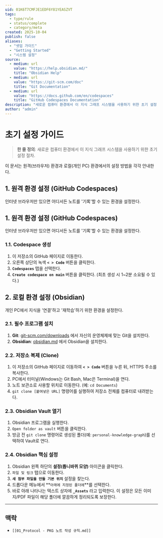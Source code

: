 ```yaml
---
uid: 01K6T7CMFJE1EDF6Y81YEASZVT
tags:
  - type/rule
  - status/complete
  - category/meta
created: 2025-10-04
publish: false
aliases:
  - "셋업 가이드"
  - "Getting Started"
  - "시스템 설정"
source:
  - medium: url
    value: "https://help.obsidian.md/"
    title: "Obsidian Help"
  - medium: url
    value: "https://git-scm.com/doc"
    title: "Git Documentation"
  - medium: url
    value: "https://docs.github.com/en/codespaces"
    title: "GitHub Codespaces Documentation"
description: "새로운 컴퓨터 환경에서 이 지식 그래프 시스템을 사용하기 위한 초기 설정 절차"
author: "admin"
---
```


# 초기 설정 가이드

> **한 줄 정의**: 새로운 컴퓨터 환경에서 이 지식 그래프 시스템을 사용하기 위한 초기 설정 절차.

이 문서는 원격(브라우저) 환경과 로컬(개인 PC) 환경에서의 설정 방법을 각각 안내한다.

## 1. 원격 환경 설정 (GitHub Codespaces)

인터넷 브라우저만 있으면 어디서든 노트를 '기록'할 수 있는 환경을 설정한다.

## 1. 원격 환경 설정 (GitHub Codespaces)

인터넷 브라우저만 있으면 어디서든 노트를 '기록'할 수 있는 환경을 설정한다.

### 1.1. Codespace 생성
1.  이 저장소의 GitHub 페이지로 이동한다.
2.  오른쪽 상단의 녹색 **`< > Code`** 버튼을 클릭한다.
3.  **`Codespaces`** 탭을 선택한다.
4.  **`Create codespace on main`** 버튼을 클릭한다. (최초 생성 시 1~2분 소요될 수 있다.)

## 2. 로컬 환경 설정 (Obsidian)

개인 PC에서 지식을 '연결'하고 '재학습'하기 위한 환경을 설정한다.

### 2.1. 필수 프로그램 설치
1.  **Git**: [git-scm.com/downloads](https://git-scm.com/downloads) 에서 자신의 운영체제에 맞는 Git을 설치한다.
2.  **Obsidian**: [obsidian.md](https://obsidian.md/) 에서 Obsidian을 설치한다.

### 2.2. 저장소 복제 (Clone)
1.  이 저장소의 GitHub 페이지로 이동하여 **`< > Code`** 버튼을 누른 뒤, HTTPS 주소를 복사한다.
2.  PC에서 터미널(Windows는 Git Bash, Mac은 Terminal)을 연다.
3.  노트 보관소로 사용할 위치로 이동한다. (예: `cd Documents`)
4.  `git clone [붙여넣은 URL]` 명령어를 실행하여 저장소 전체를 컴퓨터로 내려받는다.

### 2.3. Obsidian Vault 열기
1.  Obsidian 프로그램을 실행한다.
2.  `Open folder as vault` 버튼을 클릭한다.
3.  방금 전 `git clone` 명령어로 생성된 폴더(예: `personal-knowledge-graph`)를 선택하여 Vault로 연다.

### 2.4. Obsidian 핵심 설정
1.  Obsidian 왼쪽 하단의 **설정(톱니바퀴 모양)** 아이콘을 클릭한다.
2.  `파일 및 링크` 탭으로 이동한다.
3.  **`새 첨부 파일을 만들 기본 위치`** 설정을 찾는다.
4.  드롭다운 메뉴에서 **`아래에 지정된 폴더에`**를 선택한다.
5.  바로 아래 나타나는 텍스트 상자에 **`_Assets`** 라고 입력한다. 이 설정은 모든 이미지/PDF 파일이 해당 폴더에 깔끔하게 정리되도록 보장한다.

---
## 맥락

- `[[01_Protocol - PKG 노트 작성 규칙.md]]`
